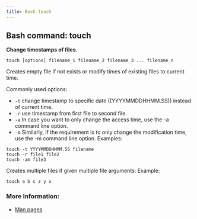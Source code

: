```yaml
---
title: Bash touch
---
```


## Bash command: touch

**Change timestamps of files.**

```
touch [options] filename_1 filename_2 filename_3 ... filename_n 
```

Creates empty file if not exists or modify times of existing files to current time.

Commonly used options:
- `-t` change timestamp to specific date ((YYYYMMDDHHMM.SS)) instead of current time.
- `-r` use timestamp from first file to second file.
- `-a` In case you want to only change the access time, use the -a command line option.
- `-m` Similarly, if the requirement is to only change the modification time, use the -m command line option.
Examples:
```
touch -t YYYYMMDDHHMM.SS filename
touch -r file1 file2
touch -am file3
```

Creates multiple files if given multiple file arguments:
Example:
```
touch a b c z y x
```

### More Information:
* [Man pages](http://man7.org/linux/man-pages/man1/touch.1.html)
